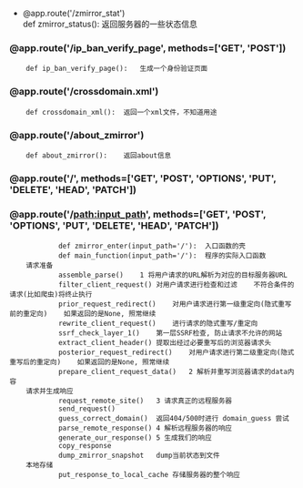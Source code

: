 ﻿- @app.route('/zmirror_stat')			
		def zmirror_status():	返回服务器的一些状态信息		
### @app.route('/ip_ban_verify_page', methods=['GET', 'POST'])			
		def ip_ban_verify_page():	生成一个身份验证页面		
### @app.route('/crossdomain.xml')			
		def crossdomain_xml():	返回一个xml文件，不知道用途		
### @app.route('/about_zmirror')			
		def about_zmirror():	返回about信息		
### @app.route('/', methods=['GET', 'POST', 'OPTIONS', 'PUT', 'DELETE', 'HEAD', 'PATCH'])			
### @app.route('/<path:input_path>', methods=['GET', 'POST', 'OPTIONS', 'PUT', 'DELETE', 'HEAD', 'PATCH'])			
				def zmirror_enter(input_path='/'):	入口函数的壳  		
				def main_function(input_path='/'):	程序的实际入口函数  		
		请求准备  	
				assemble_parse()	1 将用户请求的URL解析为对应的目标服务器URL  	
				filter_client_request()	对用户请求进行检查和过滤	不符合条件的请求(比如爬虫)将终止执行  
				prior_request_redirect()	对用户请求进行第一级重定向(隐式重写前的重定向)	如果返回的是None, 照常继续  
				rewrite_client_request()	进行请求的隐式重写/重定向  	
				ssrf_check_layer_1()	第一层SSRF检查, 防止请求不允许的网站  	
				extract_client_header()	提取出经过必要重写后的浏览器请求头	  
				posterior_request_redirect()	对用户请求进行第二级重定向(隐式重写后的重定向)	如果返回的是None, 照常继续  
				prepare_client_request_data()	2 解析并重写浏览器请求的data内容  	
		请求并生成响应  	
				request_remote_site()	3 请求真正的远程服务器  	
				send_request()	  
				guess_correct_domain()	返回404/500时进行 domain_guess 尝试  
				parse_remote_response()	4 解析远程服务器的响应	  
				generate_our_response()	5 生成我们的响应	  
				copy_response	  
				dump_zmirror_snapshot	dump当前状态到文件  
		本地存储	  
				put_response_to_local_cache	存储服务器的整个响应	  
